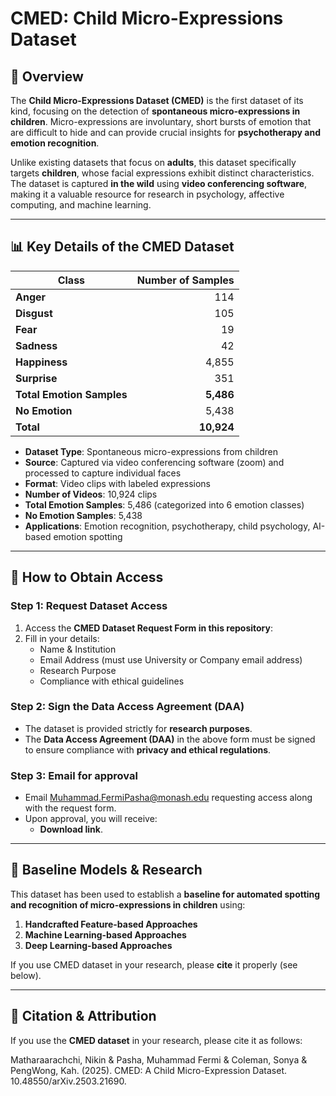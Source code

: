 # CMED: Child Micro-Expressions Dataset

## 📌 Overview
The **Child Micro-Expressions Dataset (CMED)** is the first dataset of its kind, focusing on the detection of **spontaneous micro-expressions in children**. Micro-expressions are involuntary, short bursts of emotion that are difficult to hide and can provide crucial insights for **psychotherapy and emotion recognition**. 

Unlike existing datasets that focus on **adults**, this dataset specifically targets **children**, whose facial expressions exhibit distinct characteristics. The dataset is captured **in the wild** using **video conferencing software**, making it a valuable resource for research in psychology, affective computing, and machine learning.

---

## 📊 Key Details of the CMED Dataset

| **Class**                 | **Number of Samples** |
|---------------------------|----------------------:|
| **Anger**                 | 114                  |
| **Disgust**               | 105                  |
| **Fear**                  | 19                   |
| **Sadness**               | 42                   |
| **Happiness**             | 4,855                |
| **Surprise**              | 351                  |
| **Total Emotion Samples** | **5,486**            |
| **No Emotion**            | 5,438                |
| **Total**                 | **10,924**           |

- **Dataset Type**: Spontaneous micro-expressions from children
- **Source**: Captured via video conferencing software (zoom) and processed to capture individual faces
- **Format**: Video clips with labeled expressions
- **Number of Videos**: 10,924 clips
- **Total Emotion Samples**: 5,486 (categorized into 6 emotion classes)
- **No Emotion Samples**: 5,438
- **Applications**: Emotion recognition, psychotherapy, child psychology, AI-based emotion spotting

---

## 🔑 How to Obtain Access

### **Step 1: Request Dataset Access**
1. Access the **CMED Dataset Request Form in this repository**:  
2. Fill in your details:
   - Name & Institution
   - Email Address (must use University or Company email address)
   - Research Purpose
   - Compliance with ethical guidelines

### **Step 2: Sign the Data Access Agreement (DAA)**
- The dataset is provided strictly for **research purposes**.
- The **Data Access Agreement (DAA)** in the above form must be signed to ensure compliance with **privacy and ethical regulations**.

### **Step 3: Email for approval**
- Email Muhammad.FermiPasha@monash.edu requesting access along with the request form.
- Upon approval, you will receive:
  - **Download link**.

---

## 📌 Baseline Models & Research
This dataset has been used to establish a **baseline for automated spotting and recognition of micro-expressions in children** using:
1. **Handcrafted Feature-based Approaches**
2. **Machine Learning-based Approaches**
3. **Deep Learning-based Approaches**

If you use CMED dataset in your research, please **cite** it properly (see below).

---

## 🔗 Citation & Attribution
If you use the **CMED dataset** in your research, please cite it as follows:

Matharaarachchi, Nikin & Pasha, Muhammad Fermi & Coleman, Sonya & PengWong, Kah. (2025). CMED: A Child Micro-Expression Dataset. 10.48550/arXiv.2503.21690. 

